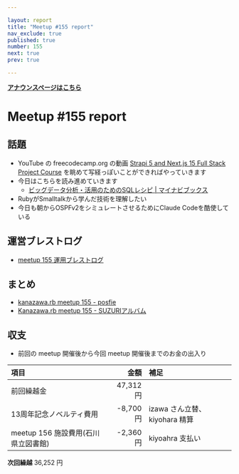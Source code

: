 ```yaml
---

layout: report
title: "Meetup #155 report"
nav_exclude: true
published: true
number: 155
next: true
prev: true

---
```

<!-- 公開時は上記 published: false を true に変更する -->

<div style="text-align: left;"><a href="/155"><strong>アナウンスページはこちら</strong></a></div>

# Meetup #155 report

## 話題

<!-- 適宜サマライズを記入するか、X(旧twitter) の #kzrb あたりからピックアップする -->

* YouTube の freecodecamp.org の動画 [Strapi 5 and Next.js 15 Full Stack Project Course](https://www.youtube.com/watch?v=Q-cPtlYG1cY) を眺めて写経っぽいことができればやっていきます
* 今日はこちらを読み進めていきます
  * [ビッグデータ分析・活用のためのSQLレシピ \| マイナビブックス](https://book.mynavi.jp/ec/products/detail/id=65863)
* RubyがSmalltalkから学んだ技術を理解したい
* 今日も朝からOSPFv2をシミュレートさせるためにClaude Codeを酷使している

## 運営ブレストログ

* [meetup 155 運用ブレストログ](https://github.com/kanazawarb/meetup/wiki/meetup-155-%E9%81%8B%E7%94%A8%E3%83%96%E3%83%AC%E3%82%B9%E3%83%88%E3%83%AD%E3%82%B0)


## まとめ

<!-- posfie, SUZURIアルバム のリンクをいれる -->

* [kanazawa.rb meetup 155 - posfie](https://posfie.com/@kanazawarb/p/gVJyy0c)
* [Kanazawa.rb meetup 155 - SUZURIアルバム](https://30d.jp/kzrb/143)


<!-- 分かっている範囲でリンクがあれば列挙する
## スライド

* XXX

-->

<!-- 分かっている範囲でリンクがあれば列挙する
## 参加者のブログ

* XXX

-->


## 収支

<!-- 適宜更新する(以下は meetup 155 の内容を例示) -->

* 前回の meetup 開催後から今回 meetup 開催後までのお金の出入り

|項目                           |金額         |補足                                               |
|:------------------------------|------------:|:--------------------------------------------------|
| 前回繰越金                    |       47,312円 |                                                   |
| 13周年記念ノベルティ費用 | -8,700円 | izawa さん立替、 kiyohara 精算 |
| meetup 156 施設費用(石川県立図書館) | -2,360円 | kiyoahra 支払い |


**次回繰越**  36,252 円
